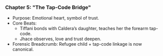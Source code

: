 ### Chapter 5: "The Tap-Code Bridge"
* Purpose: Emotional heart, symbol of trust.
* Core Beats:
    - Tiffani bonds with Caldera’s daughter, teaches her the forearm tap-code.
    - Jhace observes, love and trust deepen.
* Forensic Breadcrumb: Refugee child + tap-code linkage is now canonical.
